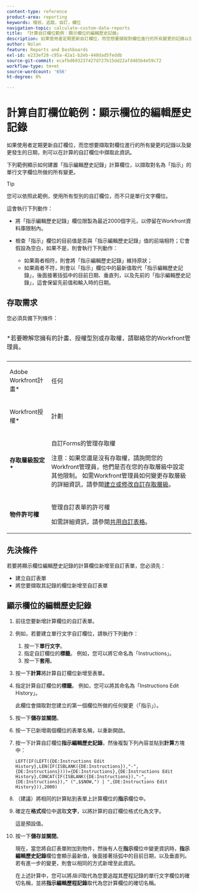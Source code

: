```yaml
---
content-type: reference
product-area: reporting
keywords: 稽核，追蹤，自訂，欄位
navigation-topic: calculate-custom-data-reports
title: 「計算自訂欄位範例：顯示欄位的編輯歷史記錄」
description: 如果使用者定期更新自訂欄位，而您想要擷取對欄位進行的所有變更的記錄以及變更發生的日期，則可以在計算的自訂欄位中擷取此資訊。
author: Nolan
feature: Reports and Dashboards
exl-id: e233ef28-c95a-42a1-b2eb-448dad5feddb
source-git-commit: ecafbd693237427d727b15dd22afd485b4e59c72
workflow-type: tm+mt
source-wordcount: '656'
ht-degree: 0%

---
```


# 計算自訂欄位範例：顯示欄位的編輯歷史記錄

如果使用者定期更新自訂欄位，而您想要擷取對欄位進行的所有變更的記錄以及變更發生的日期，則可以在計算的自訂欄位中擷取此資訊。

下列範例顯示如何建置「指示編輯歷史記錄」計算欄位，以擷取對名為「指示」的單行文字欄位所做的所有變更。

>[!TIP]
>
>您可以依照此範例，使用所有型別的自訂欄位，而不只是單行文字欄位。

這會執行下列動作：

* 將「指示編輯歷史記錄」欄位限製為最近2000個字元，以停留在Workfront資料庫限制內。
* 檢查「指示」欄位的目前值是否與「指示編輯歷史記錄」值的前端相符；它會假設為空白，如果不是，則會執行下列動作：

   * 如果兩者相符，則會將「指示編輯歷史記錄」維持原狀；
   * 如果兩者不符，則會以「指示」欄位中的最新值取代「指示編輯歷史記錄」，後面接著括弧中的目前日期、垂直列，以及先前的「指示編輯歷史記錄」，這會保留先前值和輸入時的日期。

## 存取需求

您必須具備下列條件：

<table style="table-layout:auto"> 
 <caption style="text-align: left;"> 
  <p>*若要瞭解您擁有的計畫、授權型別或存取權，請聯絡您的Workfront管理員。</p> 
 </caption> 
 <col> 
 </col> 
 <col> 
 </col> 
 <tbody> 
  <tr> 
   <td> <p>Adobe Workfront計畫*</p> </td> 
   <td>任何</td> 
  </tr> 
  <tr> 
   <td> <p>Workfront授權*</p> </td> 
   <td> <p>計劃 </p> </td> 
  </tr> 
  <tr> 
   <td><strong>存取層級設定*</strong> </td> 
   <td> <p>自訂Forms的管理存取權</p> <p>注意：如果您還是沒有存取權，請詢問您的Workfront管理員，他們是否在您的存取層級中設定其他限制。 如需Workfront管理員如何變更存取層級的詳細資訊，請參閱<a href="../../../administration-and-setup/add-users/configure-and-grant-access/create-modify-access-levels.md" class="MCXref xref">建立或修改自訂存取層級</a>。</p> </td> 
  </tr> 
  <tr> 
   <td> <p><strong>物件許可權</strong> </p> </td> 
   <td> <p>管理自訂表單的許可權 </p> <p>如需詳細資訊，請參閱<a href="../../../administration-and-setup/customize-workfront/create-manage-custom-forms/share-access-to-a-custom-form.md" class="MCXref xref">共用自訂表格</a>。<br></p> </td> 
  </tr> 
 </tbody> 
</table>

## 先決條件

若要將顯示欄位編輯歷史記錄的計算欄位新增至自訂表單，您必須先：

* 建立自訂表單
* 將您要擷取其記錄的欄位新增至自訂表單

## 顯示欄位的編輯歷史記錄

1. 前往您要新增計算欄位的自訂表單。

1. 例如，若要建立單行文字自訂欄位，請執行下列動作：

   1. 按一下&#x200B;**單行文字**。
   1. 指定自訂欄位的&#x200B;**標籤**。 例如，您可以將它命名為「Instructions」。
   1. 按一下&#x200B;**套用**。

1. 按一下&#x200B;**計算**&#x200B;將計算自訂欄位新增至表單。
1. 指定計算自訂欄位的&#x200B;**標籤**。 例如，您可以將其命名為「Instructions Edit History」。

   此欄位會擷取對您建立的第一個欄位所做的任何變更（「指示」）。

1. 按一下&#x200B;**儲存並關閉**。
1. 按一下已新增兩個欄位的表單名稱，以重新開啟。
1. 按一下計算自訂欄位&#x200B;**指示編輯歷史記錄**，然後複製下列內容並貼到&#x200B;**計算**&#x200B;方塊中：

   ```
   LEFT(IF(LEFT({DE:Instructions Edit History},LEN(IF(ISBLANK({DE:Instructions}),"-",{DE:Instructions})))={DE:Instructions},{DE:Instructions Edit History},CONCAT(IF(ISBLANK({DE:Instructions}),"-",{DE:Instructions})," (",$$NOW,") | ",{DE:Instructions Edit History})),2000)
   ```

1. （建議）將相同的計算貼到表單上計算欄位的&#x200B;**指示**&#x200B;欄位中。
1. 確定在&#x200B;**格式**&#x200B;欄位中選取&#x200B;**文字**，以將計算的自訂欄位格式化為文字。

   這是預設值。

1. 按一下&#x200B;**儲存並關閉**。

   現在，當您將自訂表單附加到物件，然後有人在&#x200B;**指示**&#x200B;欄位中變更資訊時，**指示編輯歷史記錄**&#x200B;欄位會顯示最新值，後面接著括弧中的目前日期，以及垂直列。 若有進一步的變更，則會以相同的方式新增至此資訊。

   在上述計算中，您可以將&#x200B;*指示*&#x200B;取代為您要追蹤其歷程記錄的單行文字欄位的確切名稱，並將&#x200B;**指示編輯歷程記錄**&#x200B;取代為您計算欄位的確切名稱。
